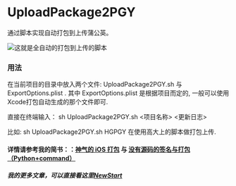 # UploadPackage2PGY
通过脚本实现自动打包到上传蒲公英。

![这就是全自动的打包到上传的脚本](https://upload-images.jianshu.io/upload_images/1198135-2f150ba6eceb08e4.png?imageMogr2/auto-orient/strip%7CimageView2/2/w/1240)

### 用法
在当前项目的目录中放入两个文件: UploadPackage2PGY.sh 与 ExportOptions.plist . 其中 ExportOptions.plist 是根据项目而定的, 一般可以使用Xcode打包自动生成的那个文件即可.

直接在终端输入： 
sh UploadPackage2PGY.sh <项目名称> <更新日志>

比如:
sh UploadPackage2PGY.sh HGPGY 在使用高大上的脚本做打包上传.



#### 详情请参考我的简书：：[神气的 iOS 打包](https://www.jianshu.com/p/7fe1c8b44023) 与 [没有源码的签名与打包（Python+command）](https://www.jianshu.com/p/b87ca19091cc)

##### 我的更多文章，可以直接看这里[NewStart](https://www.jianshu.com/c/2d0d43c820c8)


